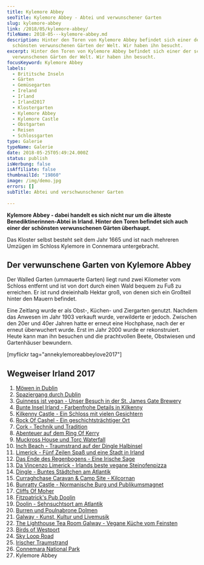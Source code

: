 ```yaml
---
title: Kylemore Abbey
seoTitle: Kylemore Abbey - Abtei und verwunschener Garten
slug: kylemore-abbey
link: /2018/05/kylemore-abbey/
fileName: 2018-05---kylemore-abbey.md
description: Hinter den Toren von Kylemore Abbey befindet sich einer der
  schönsten verwunschenen Gärten der Welt. Wir haben ihn besucht.
excerpt: Hinter den Toren von Kylemore Abbey befindet sich einer der schönsten
  verwunschenen Gärten der Welt. Wir haben ihn besucht.
focusKeyword: Kylemore Abbey
labels:
  - Brititsche Inseln
  - Gärten
  - Gemüsegarten
  - Ireland
  - Irland
  - Irland2017
  - Klostergarten
  - Kylemore Abbey
  - Kylemore Castle
  - Obstgarten
  - Reisen
  - Schlossgarten
type: Galerie
typeName: Galerie
date: 2018-05-25T05:49:24.000Z
status: publish
isWerbung: false
isAffiliate: false
thumbnailId: "19860"
image: /img/demo.jpg
errors: []
subTitle: Abtei und verschwunschener Garten
  
---
```


**Kylemore Abbey - dabei handelt es sich nicht nur um die älteste
Benediktinerinnen-Abtei in Irland. Hinter den Toren befindet sich auch einer der
schönsten verwunschenen Gärten überhaupt.**

Das Kloster selbst besteht seit dem Jahr 1665 und ist nach mehreren Umzügen im
Schloss Kylemore in Connemara untergebracht.

## Der verwunschene Garten von Kylemore Abbey

Der Walled Garten (ummauerte Garten) liegt rund zwei Kilometer vom Schloss
entfernt und ist von dort durch einen Wald bequem zu Fuß zu erreichen. Er ist
rund dreieinhalb Hektar groß, von denen sich ein Großteil hinter den Mauern
befindet.

Eine Zeitlang wurde er als Obst-, Küchen- und Ziergarten genutzt. Nachdem das
Anwesen im Jahr 1903 verkauft wurde, verwilderte er jedoch. Zwischen den 20er
und 40er Jahren hatte er erneut eine Hochphase, nach der er erneut überwuchert
wurde. Erst im Jahr 2000 wurde er rekonstruiert.  Heute kann man ihn besuchen
und die prachtvollen Beete, Obstwiesen und Gartenhäuser bewundern.

[myflickr tag="annekylemoreabbeylove2017"]

## Wegweiser Irland 2017

1.  [Möwen in Dublin](/2017/10/moewen-in-dublin/)
1.  [Spaziergang durch Dublin](/2017/10/kleiner-spaziergang-durch-dublin/)
1.  [Guinness ist vegan - Unser Besuch in der St. James Gate Brewery](/2017/10/guinness-ist-vegan-brauerei-besuch/)
1.  [Bunte Insel Irland - Farbenfrohe Details in Kilkenny](/2017/11/kilkenny-bunte-insel-irland/)
1.  [Kilkenny Castle - Ein Schloss mit vielen Gesichtern](/2017/11/kilkenny-castle/)
1.  [Rock Of Cashel - Ein geschichtsträchtiger Ort](/2017/11/rock-of-cashel/)
1.  [Cork - Technik und Tradition](/2017/12/cork/)
1.  [Abenteuer auf dem Ring Of Kerry](/2018/01/ring-of-kerry/)
1.  [Muckross House und Torc Waterfall](/2018/02/muckross-house-und-torc-waterfall-irland/)
1.  [Inch Beach - Traumstrand auf der Dingle Halbinsel](/2018/02/lieblingsstrand-inch-beach/)
1.  [Limerick - Fünf Zeilen Spaß und eine Stadt in Irland](/2018/02/limerick/)
1.  [Das Ende des Regenbogens - Eine Irische Sage](/2018/02/das-ende-des-regenbogens/)
1.  [Da Vincenzo Limerick - Irlands beste vegane Steinofenpizza](/2018/03/da-vincenzo-limerick/)
1.  [Dingle - Buntes Städtchen am Atlantik](/2018/03/dingle/)
1.  [Curraghchase Caravan &amp; Camp Site - Kilcornan](/2018/03/curraghchase-caravan-camp-site/)
1.  [Bunratty Castle - Normanische Burg und Publikumsmagnet](/2018/03/bunratty-castle/)
1.  [Cliffs Of Moher](/2018/04/cliffs-of-moher/)
1.  [Fitzpatrick's Pub Doolin](/2018/04/fitzpatricks-pub-doolin/)
1.  [Doolin - Sehnsuchtsort am Atlantik](/2018/04/doolin/)
1.  [Burren und Poulnabrone Dolmen](/2018/04/poulnabrone-dolmen-burren/)
1.  [Galway - Kunst, Kultur und Livemusik](/2018/04/galway/)
1.  [The Lighthouse Tea Room Galway - Vegane Küche vom Feinsten](/2018/05/the-lighthouse-tea-room-galway/)
1.  [Birds of Westport](/2018/05/birds-of-westport/)
1.  [Sky Loop Road](/2018/05/sky-loop-road-clifden/)
1.  [Irischer Traumstrand](/2018/05/irischer-traumstrand/)
1.  [Connemara National Park](/2018/05/connemara-national-park/)
1.  Kylemore Abbey

  